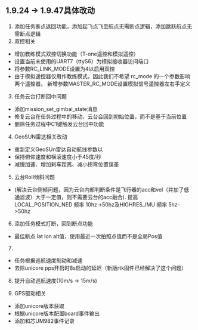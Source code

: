 ## 1.9.24 -> 1.9.47具体改动

 1. 添加任务断点返回功能，添加起飞点飞至航点无需断点逻辑，添加跳跃航点无需断点逻辑
 2. 双控相关
* 增加教练模式双控切换功能（T-one遥控和模拟遥控）
* 设置当前未使用的UART7（ttyS6）为模拟接收器访问端口
* 将参数RC_LINK_MODE设置为4以启用双控
* 由于模拟遥控器仅用作教练模式，因此我们不希望 rc_mode 的一个参数影响两个遥控器。 新增参数MASTER_RC_MODE设置模拟信号遥控器左右手定义
3. 任务云台打断回中问题
* 添加mission_set_gimbal_state消息
* 修复云台在任务过程中的移动，云台会回到初始位置，而不是基于当前位置
* 删除任务过程中C1键触发云台回中功能
4. GeoSUN雷达相关改动
* 重新定义GeoSUn雷达自动航线参数以
* 保持俯仰速度和横滚速度小于45度/秒
* 减慢加速、增加刹车距离、减小拐弯位置误差
5. 云台Roll倾斜问题
* (解决云台侧倾问题，因为云台内部判断条件是飞行器的acc和vel（并加了低通滤波）大于一定值，则不需要云台的acc融合). 提高LOCAL_POSITION_NED 频率 10hz->50hz及HIGHRES_IMU 频率 5hz->50hz
6. 添加任务模式打断，回到断点功能
* 最佳断点 lat lon alt值，使用最近一次拍照点值而不是全局Pos值
7. 
* 任务根据巡航速度制动和减速
* 去除unicore pps开启时8s启动的延迟（新版rtk固件已经解决了这个问题）
8. 提升自动巡航速度(10m/s -> 15m/s)

9. GPS驱动相关
* 添加unicore版本获取
* 根据unicore版本配置board事件输出
* 添加和芯UM982事件记录